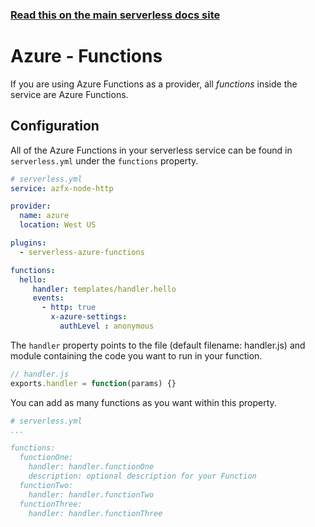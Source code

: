<!--
title: Serverless Framework - Azure Functions Guide - Functions
menuText: Functions
menuOrder: 5
description: How to configure Azure Functions in the Serverless Framework
layout: Doc
-->

<!-- DOCS-SITE-LINK:START automatically generated  -->
### [Read this on the main serverless docs site](https://www.serverless.com/framework/docs/providers/azure/guide/functions)
<!-- DOCS-SITE-LINK:END -->

# Azure - Functions

If you are using Azure Functions as a provider, all *functions* inside the service are Azure Functions.

## Configuration

All of the Azure Functions in your serverless service can be found in
`serverless.yml` under the `functions` property.

```yml
# serverless.yml
service: azfx-node-http

provider:
  name: azure
  location: West US

plugins:
  - serverless-azure-functions

functions:
  hello:
     handler: templates/handler.hello
     events:
       - http: true
         x-azure-settings:
           authLevel : anonymous
```

The `handler` property points to the file (default filename: handler.js) and
module containing the code you want to run in your function.

```javascript
// handler.js
exports.handler = function(params) {}
```

You can add as many functions as you want within this property.

```yml
# serverless.yml
...

functions:
  functionOne:
    handler: handler.functionOne
    description: optional description for your Function
  functionTwo:
    handler: handler.functionTwo
  functionThree:
    handler: handler.functionThree
```
